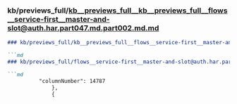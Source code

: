### kb/previews_full/kb__previews_full__kb__previews_full__flows__service-first__master-and-slot@auth.har.part047.md.part002.md.md

```md
### kb/previews_full/kb__previews_full__flows__service-first__master-and-slot@auth.har.part047.md.part002.md

```md
### kb/previews_full/flows__service-first__master-and-slot@auth.har.part047.md (part 002)

```md
          "columnNumber": 14787
              },
              {
    
```

```

```

```
